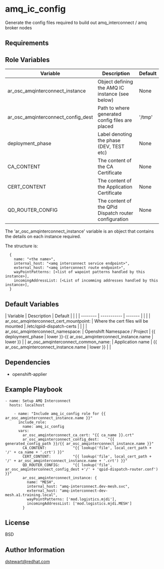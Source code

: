 # amq_ic_config

Generate the config files required to build out amq_interconnect / amq broker nodes

## Requirements


## Role Variables

| Variable                           | Description                                           | Default |
| --------                           | -----------                                           | ------- |
| ar_osc_amqinterconnect_instance    | Object defining the AMQ IC instance (see below)       | None    |
| ar_osc_amqinterconnect_config_dest | Path to where generated config files are placed       | '/tmp'  |
| deployment_phase                   | Label denoting the phase (DEV, TEST etc)              | None    |
| CA_CONTENT                         | The content of the CA Certificate                     | None    |
| CERT_CONTENT                       | The content of the Application Certificate            | None    |
| QD_ROUTER_CONFIG                   | The content of the QPid Dispatch router configuration | None    |


The 'ar_osc_amqinterconnect_instance' variable is an object that contains the details on each instance required.

The structure is:
```
  {
    name: "<the name>",
    internal_host: "<amq interconnect service endpoint>",
    external_host: "<amq interconnect route endpoint>",
    wayPointPatterns: [<list of wapoint patterns handled by this instance>],
    incomingAddressList: [<List of incomming addresses handled by this instance>],
  }
```


## Default Variables

| Variable                                | Description                          | Default                                 |                                                  |          |
| --------                                | -----------                          | -------                                 |                                                  |          |
| ar_osc_amqinterconnect_cert_mountpoint: | Where the cert files will be mounted | /etc/qpid-dispatch-certs                |                                                  |          |
| ar_osc_amqinterconnect_namespace:       | Openshift Namespace / Project        | {{ deployment_phase                     | lower }}-{{ ar_osc_amqinterconnect_instance.name | lower }} |
| ar_osc_amqinterconnect_common_name:     | Application name                     | {{ ar_osc_amqinterconnect_instance.name | lower }}                                         |          |



## Dependencies

- openshift-applier


## Example Playbook

```
- name: Setup AMQ Interconnect
  hosts: localhost

    - name: "Include amq_ic_config role for {{ ar_osc_amqinterconnect_instance.name }}"
      include_role:
        name: amq_ic_config
      vars:
        ar_osc_amqinterconnect_ca_cert: "{{ ca_name }}.crt"
        ar_osc_amqinterconnect_config_dest:    "{{ generated_config_path }}/{{ ar_osc_amqinterconnect_instance.name }}"
        CA_CONTENT:            "{{ lookup('file', local_cert_path + '/' + ca_name + '.crt') }}"
        CERT_CONTENT:          "{{ lookup('file', local_cert_path + '/' + ar_osc_amqinterconnect_instance.name + '.crt') }}"
        QD_ROUTER_CONFIG:      "{{ lookup('file', ar_osc_amqinterconnect_config_dest +'/' + 'qpid-dispatch-router.conf') }}"
        ar_osc_amqinterconnect_instance: {
          name: "MESH",
          internal_host: "amq-interconnect.dev-mesh.svc",
          external_host: "amq-interconnect-dev-mesh.a1.training.local",
          wayPointPatterns: ['mod.logistics.mjdi'],
          incomingAddressList: ['mod.logistics.mjdi.MESH']
        }
```

## License

BSD

## Author Information

dstewart@redhat.com
